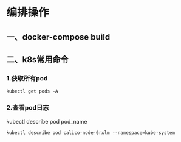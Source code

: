 # 编排操作

## 一、docker-compose build

## 二、k8s常用命令

### 1.获取所有pod

`kubectl get pods -A`
 
### 2.查看pod日志

kubectl describe pod pod_name

`kubectl describe pod calico-node-6rxlm --namespace=kube-system`
